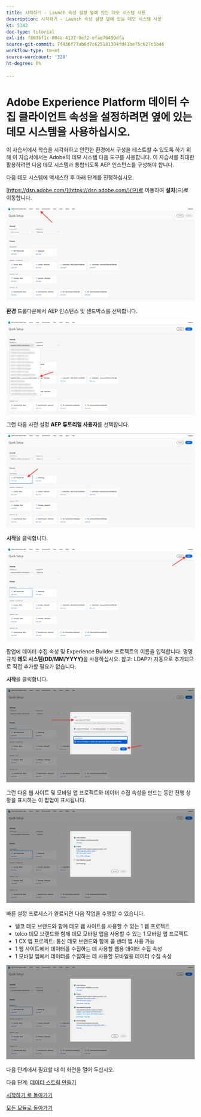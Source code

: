 ```yaml
---
title: 시작하기 - Launch 속성 설정 옆에 있는 데모 시스템 사용
description: 시작하기 - Launch 속성 설정 옆에 있는 데모 시스템 사용
kt: 5342
doc-type: tutorial
exl-id: f863bf1c-004a-4137-9ef2-efae76499dfa
source-git-commit: 7f436f77ab6d7c625181304fd41be75c627c5b46
workflow-type: tm+mt
source-wordcount: '328'
ht-degree: 0%

---
```


# Adobe Experience Platform 데이터 수집 클라이언트 속성을 설정하려면 옆에 있는 데모 시스템을 사용하십시오.

이 자습서에서 학습을 시각화하고 안전한 환경에서 구성을 테스트할 수 있도록 하기 위해 이 자습서에서는 Adobe의 데모 시스템 다음 도구를 사용합니다. 이 자습서를 최대한 활용하려면 다음 데모 시스템과 통합되도록 AEP 인스턴스를 구성해야 합니다.

다음 데모 시스템에 액세스한 후 아래 단계를 진행하십시오.

[https://dsn.adobe.com/](https://dsn.adobe.com/)(으)로 이동하여 **설치**(으)로 이동합니다.

![DSN](./images/dsnsetup.png)

**환경** 드롭다운에서 AEP 인스턴스 및 샌드박스를 선택합니다.

![DSN](./images/dsnh1.png)

그런 다음 사전 설정 **AEP 튜토리얼 사용자**&#x200B;를 선택합니다.

![DSN](./images/dsnhome.png)

**시작**&#x200B;을 클릭합니다.

![DSN](./images/dsn2.png)

팝업에 데이터 수집 속성 및 Experience Builder 프로젝트의 이름을 입력합니다. 명명 규칙 **데모 시스템(DD/MM/YYYY)**&#x200B;을 사용하십시오. 참고: LDAP가 자동으로 추가되므로 직접 추가할 필요가 없습니다.

**시작**&#x200B;을 클릭합니다.

![DSN](./images/dsn3.png)

그런 다음 웹 사이트 및 모바일 앱 프로젝트와 데이터 수집 속성을 만드는 동안 진행 상황을 표시하는 이 팝업이 표시됩니다.

![DSN](./images/dsn4.png)

빠른 설정 프로세스가 완료되면 다음 작업을 수행할 수 있습니다.

- 텔코 데모 브랜드와 함께 데모 웹 사이트를 사용할 수 있는 1 웹 프로젝트
- telco 데모 브랜드와 함께 데모 모바일 앱을 사용할 수 있는 1 모바일 앱 프로젝트
- 1 CX 앱 프로젝트: 통신 데모 브랜드와 함께 콜 센터 앱 사용 가능
- 1 웹 사이트에서 데이터를 수집하는 데 사용할 웹용 데이터 수집 속성
- 1 모바일 앱에서 데이터를 수집하는 데 사용할 모바일용 데이터 수집 속성

![DSN](./images/dsn5.png)

다음 단계에서 필요할 때 이 화면을 열어 두십시오.

다음 단계: [데이터 스트림 만들기](./ex3.md)

[시작하기 로 돌아가기](./getting-started.md)

[모든 모듈로 돌아가기](./../../../overview.md)
